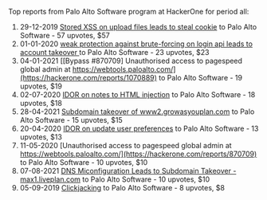 Top reports from Palo Alto Software program at HackerOne for period all:

1. 29-12-2019 [Stored XSS on upload files leads to steal cookie](https://hackerone.com/reports/765679) to Palo Alto Software - 57 upvotes, $57
2. 01-01-2020 [weak protection against brute-forcing on login api leads to account takeover ](https://hackerone.com/reports/766875) to Palo Alto Software - 23 upvotes, $23
3. 04-01-2021 [[Bypass #870709] Unauthorised access to pagespeed global admin at https://webtools.paloalto.com/](https://hackerone.com/reports/1070889) to Palo Alto Software - 19 upvotes, $19
4. 02-07-2020 [IDOR on notes to HTML injection](https://hackerone.com/reports/914331) to Palo Alto Software - 18 upvotes, $18
5. 28-04-2021 [Subdomain takeover of www2.growasyouplan.com](https://hackerone.com/reports/1179193) to Palo Alto Software - 15 upvotes, $15
6. 20-04-2020 [IDOR on update user preferences](https://hackerone.com/reports/854290) to Palo Alto Software - 13 upvotes, $13
7. 11-05-2020 [Unauthorised access to pagespeed global admin at https://webtools.paloalto.com/](https://hackerone.com/reports/870709) to Palo Alto Software - 10 upvotes, $10
8. 07-08-2021 [DNS Miconfiguration Leads to Subdomain Takeover  - max1.liveplan.com](https://hackerone.com/reports/1294492) to Palo Alto Software - 10 upvotes, $10
9. 05-09-2019 [ Clickjacking](https://hackerone.com/reports/688546) to Palo Alto Software - 8 upvotes, $8
